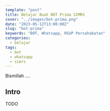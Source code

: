```yaml
---
template: "post"
title: Belajar Buat BOT Prima SIMRS
cover: "../images/bot-prima.png"
date: "2023-05-12T13:00:00Z"
slug: "bot-prima"
keywords: "BOT, Whatsapp, RSUP Persahabatan"
categories:
  - belajar
tags:
  - bot
  - whatsapp
  - simrs
---
```


Bismillah ....

## Intro

TODO

